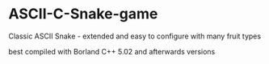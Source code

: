 # ASCII-C-Snake-game
Classic ASCII Snake - extended and easy to configure with many fruit types

best compiled with Borland C++ 5.02 and afterwards versions
